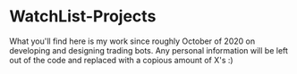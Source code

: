 # WatchList-Projects
What you'll find here is my work since roughly October of 2020 on developing and designing trading bots. Any personal information will be left out of the code and replaced with a copious amount of X's :)
